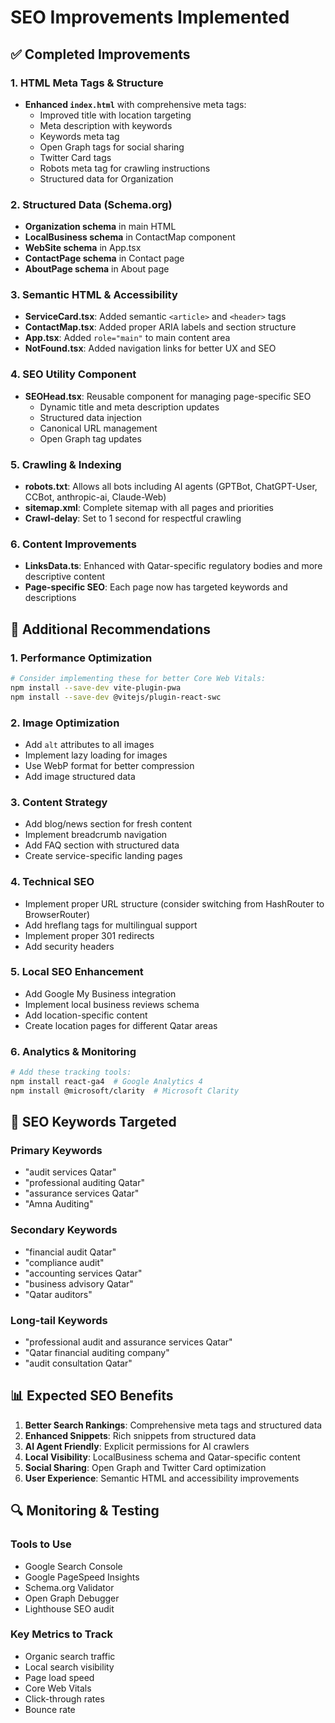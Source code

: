 # SEO Improvements Implemented

## ✅ Completed Improvements

### 1. HTML Meta Tags & Structure
- **Enhanced `index.html`** with comprehensive meta tags:
  - Improved title with location targeting
  - Meta description with keywords
  - Keywords meta tag
  - Open Graph tags for social sharing
  - Twitter Card tags
  - Robots meta tag for crawling instructions
  - Structured data for Organization

### 2. Structured Data (Schema.org)
- **Organization schema** in main HTML
- **LocalBusiness schema** in ContactMap component
- **WebSite schema** in App.tsx
- **ContactPage schema** in Contact page
- **AboutPage schema** in About page

### 3. Semantic HTML & Accessibility
- **ServiceCard.tsx**: Added semantic `<article>` and `<header>` tags
- **ContactMap.tsx**: Added proper ARIA labels and section structure
- **App.tsx**: Added `role="main"` to main content area
- **NotFound.tsx**: Added navigation links for better UX and SEO

### 4. SEO Utility Component
- **SEOHead.tsx**: Reusable component for managing page-specific SEO
  - Dynamic title and meta description updates
  - Structured data injection
  - Canonical URL management
  - Open Graph tag updates

### 5. Crawling & Indexing
- **robots.txt**: Allows all bots including AI agents (GPTBot, ChatGPT-User, CCBot, anthropic-ai, Claude-Web)
- **sitemap.xml**: Complete sitemap with all pages and priorities
- **Crawl-delay**: Set to 1 second for respectful crawling

### 6. Content Improvements
- **LinksData.ts**: Enhanced with Qatar-specific regulatory bodies and more descriptive content
- **Page-specific SEO**: Each page now has targeted keywords and descriptions

## 🔄 Additional Recommendations

### 1. Performance Optimization
```bash
# Consider implementing these for better Core Web Vitals:
npm install --save-dev vite-plugin-pwa
npm install --save-dev @vitejs/plugin-react-swc
```

### 2. Image Optimization
- Add `alt` attributes to all images
- Implement lazy loading for images
- Use WebP format for better compression
- Add image structured data

### 3. Content Strategy
- Add blog/news section for fresh content
- Implement breadcrumb navigation
- Add FAQ section with structured data
- Create service-specific landing pages

### 4. Technical SEO
- Implement proper URL structure (consider switching from HashRouter to BrowserRouter)
- Add hreflang tags for multilingual support
- Implement proper 301 redirects
- Add security headers

### 5. Local SEO Enhancement
- Add Google My Business integration
- Implement local business reviews schema
- Add location-specific content
- Create location pages for different Qatar areas

### 6. Analytics & Monitoring
```bash
# Add these tracking tools:
npm install react-ga4  # Google Analytics 4
npm install @microsoft/clarity  # Microsoft Clarity
```

## 🎯 SEO Keywords Targeted

### Primary Keywords
- "audit services Qatar"
- "professional auditing Qatar"
- "assurance services Qatar"
- "Amna Auditing"

### Secondary Keywords
- "financial audit Qatar"
- "compliance audit"
- "accounting services Qatar"
- "business advisory Qatar"
- "Qatar auditors"

### Long-tail Keywords
- "professional audit and assurance services Qatar"
- "Qatar financial auditing company"
- "audit consultation Qatar"

## 📊 Expected SEO Benefits

1. **Better Search Rankings**: Comprehensive meta tags and structured data
2. **Enhanced Snippets**: Rich snippets from structured data
3. **AI Agent Friendly**: Explicit permissions for AI crawlers
4. **Local Visibility**: LocalBusiness schema and Qatar-specific content
5. **Social Sharing**: Open Graph and Twitter Card optimization
6. **User Experience**: Semantic HTML and accessibility improvements

## 🔍 Monitoring & Testing

### Tools to Use
- Google Search Console
- Google PageSpeed Insights
- Schema.org Validator
- Open Graph Debugger
- Lighthouse SEO audit

### Key Metrics to Track
- Organic search traffic
- Local search visibility
- Page load speed
- Core Web Vitals
- Click-through rates
- Bounce rate